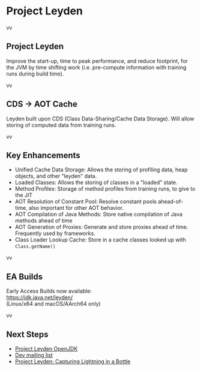 # Project Leyden

vv
## Project Leyden

Improve the start-up, time to peak performance, and reduce footprint, for the JVM by time shifting work (i.e. pre-compute information with training runs during build time). 

vv

## CDS -> AOT Cache

Leyden built upon CDS (Class Data-Sharing/Cache Data Storage). Will allow storing of computed data from training runs. 

vv

## Key Enhancements

* Unified Cache Data Storage: Allows the storing of profiling data, heap objects, and other "leyden" data.
* Loaded Classes: Allows the storing of classes in a "loaded" state.
* Method Profiles: Storage of method profiles from training runs, to give to the JIT
* AOT Resolution of Constant Pool: Resolve constant pools ahead-of-time, also important for other AOT behavior.
* AOT Compilation of Java Methods: Store native compilation of Java methods ahead of time 
* AOT Generation of Proxies: Generate and store proxies ahead of time. Frequently used by frameworks. 
* Class Loader Lookup Cache: Store in a cache classes looked up with `Class.getName()`

vv

## EA Builds

Early Access Builds now available: <br/>
https://jdk.java.net/leyden/
<br/>
(Linux/x64 and macOS/AArch64 only)

vv

## Next Steps

* [Project Leyden OpenJDK](https://openjdk.org/projects/leyden/)
* [Dev mailing list](https://mail.openjdk.org/mailman/listinfo/loom-dev)
* [Project Leyden: Capturing Lightning in a Bottle](https://www.youtube.com/watch?v=NlJK5BKXtHI)
